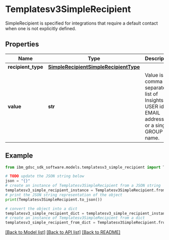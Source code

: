 # Templatesv3SimpleRecipient

SimpleRecipient is specified for integrations that require a default contact when one is not explicitly defined.

## Properties

Name | Type | Description | Notes
------------ | ------------- | ------------- | -------------
**recipient_type** | [**SimpleRecipientSimpleRecipientType**](SimpleRecipientSimpleRecipientType.md) |  | [optional] 
**value** | **str** | Value is a comma separated list of Insights USER ids or EMAIL addresses or a single GROUP name. | [optional] 

## Example

```python
from ibm_gdsc_sdk_software.models.templatesv3_simple_recipient import Templatesv3SimpleRecipient

# TODO update the JSON string below
json = "{}"
# create an instance of Templatesv3SimpleRecipient from a JSON string
templatesv3_simple_recipient_instance = Templatesv3SimpleRecipient.from_json(json)
# print the JSON string representation of the object
print(Templatesv3SimpleRecipient.to_json())

# convert the object into a dict
templatesv3_simple_recipient_dict = templatesv3_simple_recipient_instance.to_dict()
# create an instance of Templatesv3SimpleRecipient from a dict
templatesv3_simple_recipient_from_dict = Templatesv3SimpleRecipient.from_dict(templatesv3_simple_recipient_dict)
```
[[Back to Model list]](../README.md#documentation-for-models) [[Back to API list]](../README.md#documentation-for-api-endpoints) [[Back to README]](../README.md)


